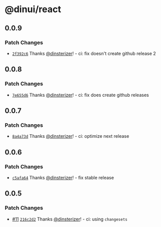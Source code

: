 # @dinui/react

## 0.0.9

### Patch Changes

- [`2f392c6`](https://github.com/dinsterizer/dinui/commit/2f392c61028b065ce8cd93b3fdc693324cb856c4) Thanks [@dinsterizer](https://github.com/dinsterizer)! - ci: fix doesn't create github release 2

## 0.0.8

### Patch Changes

- [`7e655d6`](https://github.com/dinsterizer/dinui/commit/7e655d6661ce3e343ca4f0b2f58f279163383caf) Thanks [@dinsterizer](https://github.com/dinsterizer)! - ci: fix does create github releases

## 0.0.7

### Patch Changes

- [`8a4a73d`](https://github.com/dinsterizer/dinui/commit/8a4a73d0dd7f4a09176fa366faf26a4e105fc094) Thanks [@dinsterizer](https://github.com/dinsterizer)! - ci: optimize next release

## 0.0.6

### Patch Changes

- [`c5afa64`](https://github.com/dinsterizer/dinui/commit/c5afa64b7299d5dc0ebaa8adffd8694824a58bd4) Thanks [@dinsterizer](https://github.com/dinsterizer)! - fix stable release

## 0.0.5

### Patch Changes

- [#11](https://github.com/dinsterizer/dinui/pull/11) [`216c2d2`](https://github.com/dinsterizer/dinui/commit/216c2d2d8c67d648577cc5dd03d006e56ec902ea) Thanks [@dinsterizer](https://github.com/dinsterizer)! - ci: using `changesets`
